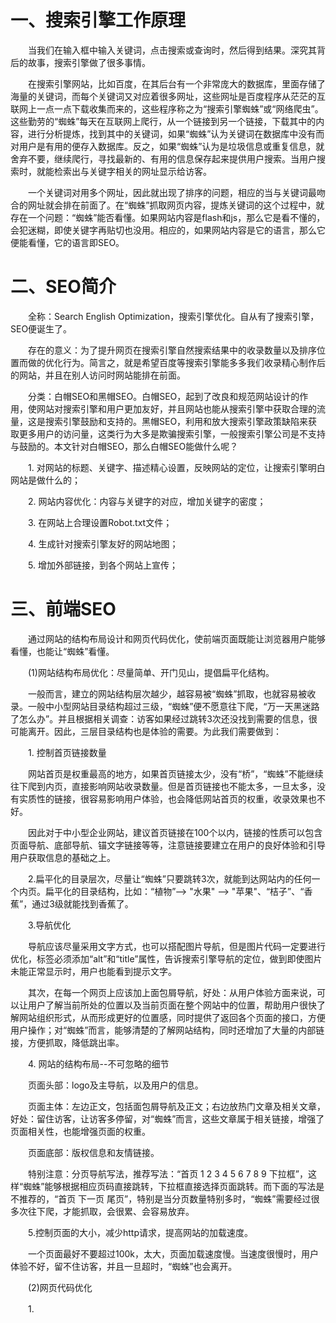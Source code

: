 # 一、搜索引擎工作原理 
　　当我们在输入框中输入关键词，点击搜索或查询时，然后得到结果。深究其背后的故事，搜索引擎做了很多事情。

　　在搜索引擎网站，比如百度，在其后台有一个非常庞大的数据库，里面存储了海量的关键词，而每个关键词又对应着很多网址，这些网址是百度程序从茫茫的互联网上一点一点下载收集而来的，这些程序称之为“搜索引擎蜘蛛”或“网络爬虫”。这些勤劳的“蜘蛛”每天在互联网上爬行，从一个链接到另一个链接，下载其中的内容，进行分析提炼，找到其中的关键词，如果“蜘蛛”认为关键词在数据库中没有而对用户是有用的便存入数据库。反之，如果“蜘蛛”认为是垃圾信息或重复信息，就舍弃不要，继续爬行，寻找最新的、有用的信息保存起来提供用户搜索。当用户搜索时，就能检索出与关键字相关的网址显示给访客。

　　一个关键词对用多个网址，因此就出现了排序的问题，相应的当与关键词最吻合的网址就会排在前面了。在“蜘蛛”抓取网页内容，提炼关键词的这个过程中，就存在一个问题：“蜘蛛”能否看懂。如果网站内容是flash和js，那么它是看不懂的，会犯迷糊，即使关键字再贴切也没用。相应的，如果网站内容是它的语言，那么它便能看懂，它的语言即SEO。

 

# 二、SEO简介
　　全称：Search English Optimization，搜索引擎优化。自从有了搜索引擎，SEO便诞生了。

　　存在的意义：为了提升网页在搜索引擎自然搜索结果中的收录数量以及排序位置而做的优化行为。简言之，就是希望百度等搜索引擎能多多我们收录精心制作后的网站，并且在别人访问时网站能排在前面。

　　分类：白帽SEO和黑帽SEO。白帽SEO，起到了改良和规范网站设计的作用，使网站对搜索引擎和用户更加友好，并且网站也能从搜索引擎中获取合理的流量，这是搜索引擎鼓励和支持的。黑帽SEO，利用和放大搜索引擎政策缺陷来获取更多用户的访问量，这类行为大多是欺骗搜索引擎，一般搜索引擎公司是不支持与鼓励的。本文针对白帽SEO，那么白帽SEO能做什么呢？

　　1. 对网站的标题、关键字、描述精心设置，反映网站的定位，让搜索引擎明白网站是做什么的；

　　2. 网站内容优化：内容与关键字的对应，增加关键字的密度；

　　3. 在网站上合理设置Robot.txt文件；

　　4. 生成针对搜索引擎友好的网站地图；

　　5. 增加外部链接，到各个网站上宣传；

# 三、前端SEO

　　通过网站的结构布局设计和网页代码优化，使前端页面既能让浏览器用户能够看懂，也能让“蜘蛛”看懂。

　　(1)网站结构布局优化：尽量简单、开门见山，提倡扁平化结构。
  
　　一般而言，建立的网站结构层次越少，越容易被“蜘蛛”抓取，也就容易被收录。一般中小型网站目录结构超过三级，“蜘蛛”便不愿意往下爬，“万一天黑迷路了怎么办”。并且根据相关调查：访客如果经过跳转3次还没找到需要的信息，很可能离开。因此，三层目录结构也是体验的需要。为此我们需要做到：

　　1. 控制首页链接数量

　　网站首页是权重最高的地方，如果首页链接太少，没有“桥”，“蜘蛛”不能继续往下爬到内页，直接影响网站收录数量。但是首页链接也不能太多，一旦太多，没有实质性的链接，很容易影响用户体验，也会降低网站首页的权重，收录效果也不好。

　　因此对于中小型企业网站，建议首页链接在100个以内，链接的性质可以包含页面导航、底部导航、锚文字链接等等，注意链接要建立在用户的良好体验和引导用户获取信息的基础之上。

　　2.扁平化的目录层次，尽量让“蜘蛛”只要跳转3次，就能到达网站内的任何一个内页。扁平化的目录结构，比如：“植物”--> "水果" --> "苹果"、“桔子”、“香蕉”，通过3级就能找到香蕉了。

　　3.导航优化

　　导航应该尽量采用文字方式，也可以搭配图片导航，但是图片代码一定要进行优化，<img>标签必须添加“alt”和“title”属性，告诉搜索引擎导航的定位，做到即使图片未能正常显示时，用户也能看到提示文字。

　　其次，在每一个网页上应该加上面包屑导航，好处：从用户体验方面来说，可以让用户了解当前所处的位置以及当前页面在整个网站中的位置，帮助用户很快了解网站组织形式，从而形成更好的位置感，同时提供了返回各个页面的接口，方便用户操作；对“蜘蛛”而言，能够清楚的了解网站结构，同时还增加了大量的内部链接，方便抓取，降低跳出率。

　　4. 网站的结构布局--不可忽略的细节

　　页面头部：logo及主导航，以及用户的信息。

　　页面主体：左边正文，包括面包屑导航及正文；右边放热门文章及相关文章，好处：留住访客，让访客多停留，对“蜘蛛”而言，这些文章属于相关链接，增强了页面相关性，也能增强页面的权重。

　　页面底部：版权信息和友情链接。

　　特别注意：分页导航写法，推荐写法：“首页 1 2 3 4 5 6 7 8 9 下拉框”，这样“蜘蛛”能够根据相应页码直接跳转，下拉框直接选择页面跳转。而下面的写法是不推荐的，“首页 下一页 尾页”，特别是当分页数量特别多时，“蜘蛛”需要经过很多次往下爬，才能抓取，会很累、会容易放弃。

　　5.控制页面的大小，减少http请求，提高网站的加载速度。

　　一个页面最好不要超过100k，太大，页面加载速度慢。当速度很慢时，用户体验不好，留不住访客，并且一旦超时，“蜘蛛”也会离开。

　　(2)网页代码优化
  
　　1.<title>标题：只强调重点即可，尽量把重要的关键词放在前面，关键词不要重复出现，尽量做到每个页面的<title>标题中不要设置相同的内容。

　　2.<meta keywords>标签：关键词，列举出几个页面的重要关键字即可，切记过分堆砌。

　　3.<meta description>标签：网页描述，需要高度概括网页内容，切记不能太长，过分堆砌关键词，每个页面也要有所不同。

　　4.<body>中的标签：尽量让代码语义化，在适当的位置使用适当的标签，用正确的标签做正确的事。让阅读源码者和“蜘蛛”都一目了然。比如：h1-h6 是用于标题类的，<nav>标签是用来设置页面主导航的等。
 
　　5.<a>标签：页内链接，要加 “title” 属性加以说明，让访客和 “蜘蛛” 知道。而外部链接，链接到其他网站的，则需要加上 el="nofollow" 属性, 告诉 “蜘蛛” 不要爬，因为一旦“蜘蛛”爬了外部链接之后，就不会再回来了。

　　6.正文标题要用 </h1/>标签：“蜘蛛” 认为它最重要，若不喜欢</h1/>的默认样式可以通过CSS设置。尽量做到正文标题用</h1/>标签，副标题用</h2/>标签, 而其它地方不应该随便乱用 h 标题标签。

　　7.</br/>标签：只用于文本内容的换行，
        
　　8.表格应该使用<caption>表格标题标签

 　 9.<img>应使用 "alt" 属性加以说明

　　10.</strong/>、</em/>标签 : 需要强调时使用。</strong/>标签在搜索引擎中能够得到高度的重视，它能突出关键词，表现重要的内容，</em/>标签强调效果仅次于</strong/>标签。

　　　  </b/>、</i/>标签: 只是用于显示效果时使用，在SEO中不会起任何效果。

　　11、文本缩进不要使用特殊符号 &nbsp; 应当使用CSS进行设置。版权符号不要使用特殊符号 &copy; 可以直接使用输入法，拼“banquan”，选择序号5就能打出版权符号©。

　　12、巧妙利用CSS布局，将重要内容的HTML代码放在最前面，最前面的内容被认为是最重要的，优先让“蜘蛛”读取，进行内容关键词抓取。

　　13.重要内容不要用JS输出，因为“蜘蛛”不认识

　　14.尽量少使用iframe框架,因为“蜘蛛”一般不会读取其中的内容

　　15.谨慎使用 display：none ：对于不想显示的文字内容，应当设置z-index或设置到浏览器显示器之外。因为搜索引擎会过滤掉display:none其中的内容。

　　16. 不断精简代码

　　17.js代码如果是操作DOM操作，应尽量放在body结束标签之前，html代码之后。
  
  # 四、前端SEO-vue篇
  
   vue-meta-info 官方地址： monkeyWangs/vue-meta-info

  （设置vue 单页面meta info信息，如果需要单页面SEO，可以和 prerender-spa-plugin形成更优的配合）

   单页面应用在前端正大放光彩。三大框架 Angular、Vue、React，可谓妇孺皆知。随着单页面应用的普及，人们在感受其带来的完美的用户体验，极强的开发效率的同时，也似乎不可避免的要去处理 SEO 的需求。

   本文主要针对 vue 2.0 单页面 Meta SEO 优化展开介绍：

   其实解决SEO问题不一定非得用服务端渲染来处理，服务端渲染对于刚接触 vue 的新手来说，并不是那么友好，虽然已有官方 SSR 中文文档。但是对于一个已经开发完毕的 vue 项目去接 SSR 无论是从工作量还是技术角度来说，都是一种挑战。不过这些怎么能难得到伟大的前端程序员！

   如果您调研服务器端渲染(SSR)只是用来改善少数营销页面（例如 /, /about, /contact 等）的 SEO，那么您可能需要预渲染。无需使用 web 服务器实时动态编译 HTML，而是使用预渲染方式，在构建时 (build time) 简单地生成针对特定路由的静态 HTML 文件。优点是设置预渲染更简单，并可以将您的前端作为一个完全静态的站点。
   如果您使用 webpack，您可以使用 prerender-spa-plugin 轻松地添加预渲染。它已经被 Vue 应用程序广泛测试。
   预渲染为SEO提供了另一种可能，简单的来说，预渲染就是当vue-cli构建的项目进行npm run build 的时候，会按照路由的层级进行动态渲染出对应的html文件。
  
```
    // webpack.conf.js
    var path = require('path')
    var PrerenderSpaPlugin = require('prerender-spa-plugin')

    module.exports = {
      // ...
      plugins: [
        new PrerenderSpaPlugin(
          // 编译后的html需要存放的路径
          path.join(__dirname, '../dist'),
          // 列出哪些路由需要预渲染
          [ '/', '/about', '/contact' ]
        )
      ]
    }
```
最终会生成类似于这样的目录结构

![Image text](https://pic1.zhimg.com/v2-e1dbc5537b6715b4acb3c8f76f1c4f24_b.jpg)

而里面的内容都会被渲染成了静态的 html 文件

![Image text](https://pic3.zhimg.com/v2-cc03319779f236c9ba0d4022284fcf32_b.jpg)

相对于之前的可能只有

```
   <html>
     <head>
       <meta charset="utf-8">
       <title>tangeche-pc</title>
     </head>
     <body>
       <div id="app"></div>
       <!-- built files will be auto injected -->
     <script type="text/javascript" src="/app.js"></script></body>
   </html>
```

可以直观的发现，预渲染的作用。

有了预渲染，我们可以解决很多方面的SEO的问题，但是有时候我们也会需要Meta信息的变化，比如 title 比如 Meta keyWords 或者是 link...

这里安利一下 vue-meta-info 一个可以动态设置meta 信息的vue插件如果需要单页面SEO，可以和 prerender-spa-plugin形成更优的配合。

vue-meta-info 是一个基于 vue 2.0 的插件，它会让你更好的管理你的 app 里面的 meta 信息。你可以直接 在组件内设置 metaInfo 便可以自动挂载到你的页面中。如果你需要随着数据的变化，自动更新你的 title、meta 等信息，那么用此 插件也是再合适不过了。 当然，有时候我们也可能会遇到让人头疼的 SEO 问题，那么使用此插件配合 prerender-spa-plugin 也是再合适不过了

1.安装

yarn add vue-meta-info

2.全局引入 vue-meta-info

import Vue from 'vue'

import MetaInfo from 'vue-meta-info'

Vue.use(MetaInfo)

3.组件内静态使用 metaInfo

```
<template>
  ...
</template>

<script>
  export default {
    metaInfo: {
      title: 'My Example App', // set a title
      meta: [{                 // set meta
        name: 'keyWords',
        content: 'My Example App'
      }]
      link: [{                 // set link
        rel: 'asstes',
        href: 'https://assets-cdn.github.com/'
      }]
    }
  }
</script>
```

4.如果你的 title 或者 meta 是异步加载的，那么需要这样使用

```
<template>
  ...
</template>

<script>
  export default {
    name: 'async',
    metaInfo () {
      return {
        title: this.pageName
      }
    },
    data () {
      return {
        pageName: 'loading'
      }
    },
    mounted () {
      setTimeout(() => {
        this.pageName = 'async'
      }, 2000)
    }
  }
</script>
```

SEO 的另一种思路是preRender + metaInfo

可以在一定层次上去解决 SEO 问题，这种方式优点就是代码侵入性最低，开发成本最少。但是也是有弊端的：

1. 不能很好地处理用户独特性路由: 比如有个路由是 /my-profile, 预渲染可能不会很好用, 因为这个内容页是根据用户信息变化的，所以页面内容也不是唯一确定的. 你可能会使用类似于这样的路由路径 /users/:username/profile,但是这样也是不合适的
2. 经常变动的文件
3. 需要预渲染成千上万的路由文件: 这个可能会导致编译时间很长

